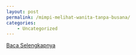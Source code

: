 ```yaml
---
layout: post
permalink: /mimpi-melihat-wanita-tanpa-busana/
categories:
    - Uncategorized
---
```


[Baca Selengkapnya](/03)